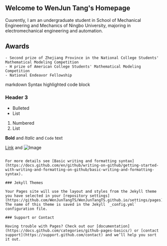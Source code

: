 ## Welcome to WenJun Tang's Homepage

Cuurently, I am an undergraduate student in School of Mechanical Engineering and Mechanics of Ningbo University, majoring in electromechanical engineering and automation.



## Awards
```
- Second prize of Zhejiang Province in the National College Students' Mathematical Modeling Competition
- H prize of American College Students' Mathematical Modeling Competition
- National Endeavor Fellowship
```

markdown
Syntax highlighted code block


### Header 3

- Bulleted
- List

1. Numbered
2. List

**Bold** and _Italic_ and `Code` text

[Link](url) and ![Image](src)
```

For more details see [Basic writing and formatting syntax](https://docs.github.com/en/github/writing-on-github/getting-started-with-writing-and-formatting-on-github/basic-writing-and-formatting-syntax).

### Jekyll Themes

Your Pages site will use the layout and styles from the Jekyll theme you have selected in your [repository settings](https://github.com/WenJunTangTS/WenJunTangTS.github.io/settings/pages). The name of this theme is saved in the Jekyll `_config.yml` configuration file.

### Support or Contact

Having trouble with Pages? Check out our [documentation](https://docs.github.com/categories/github-pages-basics/) or [contact support](https://support.github.com/contact) and we’ll help you sort it out.
